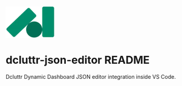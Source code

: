 ![Extension Logo](images/logo.png)

# dcluttr-json-editor README

Dcluttr Dynamic Dashboard JSON editor integration inside VS Code.
